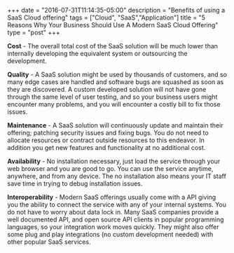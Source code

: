 +++
date = "2016-07-31T11:14:35-05:00"
description = "Benefits of using a SaaS Cloud offering"
tags = ["Cloud", "SaaS","Application"]
title = "5 Reasons Why Your Business Should Use A Modern SaaS Cloud Offering"
type = "post"
+++

**Cost** - The overall total cost of the SaaS solution will be much lower than internally developing the equivalent system or outsourcing the development.

**Quality**  - A SaaS solution might be used by thousands of customers, and so many edge cases are handled and software bugs are squashed as soon as they are discovered.  A custom developed solution will not have gone through the same level of user testing, and so your business users might encounter many problems, and you will encounter a costly bill to fix those issues.

**Maintenance** - A SaaS solution will continuously update and maintain their offering; patching security issues and fixing bugs.  You do not need to allocate resources or contract outside resources to this endeavor.  In addition you get new features and functionality at no additional cost.

**Availability** - No installation necessary, just load the service through your web browser and you are good to go.  You can use the service anytime, anywhere, and from any device.  The no installation also means your IT staff save time in trying to debug installation issues.

**Interoperability** -  Modern SaaS offerings usually come with a API giving you the ability to connect the service with any of your internal systems.  You do not have to worry about data lock in.  Many SaaS companies provide a well documented API, and open source API clients in popular programming languages, so your integration work moves quickly.  They might also offer some plug and play integrations (no custom development needed) with other popular SaaS services.
